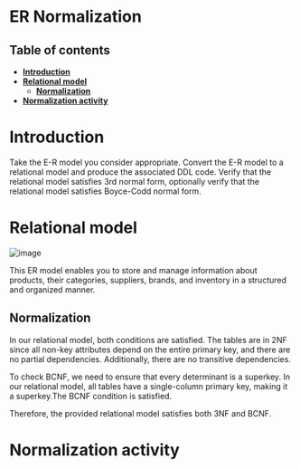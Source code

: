 # ER Normalization
## Table of contents
 * [**Introduction**](#introduction)
 * [**Relational model**](#relational-model)
    * [**Normalization**](#normalization) 
 * [**Normalization activity**](#normalization-activity)

# Introduction

Take the E-R model you consider appropriate. Convert the E-R model to a relational model and produce the associated DDL code.
Verify that the relational model satisfies 3rd normal form, optionally verify that the relational model satisfies Boyce-Codd normal form.

# Relational model

![image](https://github.com/SPiedra955/er_normalization/assets/114516225/4fc68c05-b0fc-4b7e-ae1a-7910a7567a09)

This ER model enables you to store and manage information about products, their categories, suppliers, brands, and inventory in a structured and organized manner.

## Normalization

In our relational model, both conditions are satisfied. The tables are in 2NF since all non-key attributes depend on the entire primary key, and there are no partial dependencies. Additionally, there are no transitive dependencies.

To check BCNF, we need to ensure that every determinant is a superkey. In our relational model, all tables have a single-column primary key, making it a superkey.The BCNF condition is satisfied.

Therefore, the provided relational model satisfies both 3NF and BCNF.

# Normalization activity

